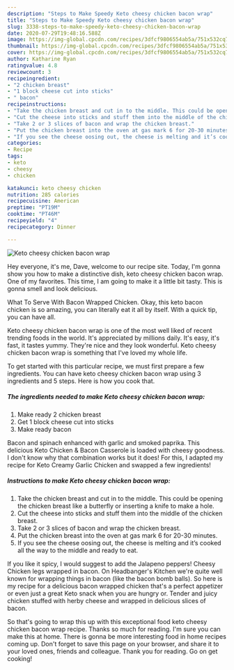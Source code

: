 ```yaml
---
description: "Steps to Make Speedy Keto cheesy chicken bacon wrap"
title: "Steps to Make Speedy Keto cheesy chicken bacon wrap"
slug: 3338-steps-to-make-speedy-keto-cheesy-chicken-bacon-wrap
date: 2020-07-29T19:48:16.588Z
image: https://img-global.cpcdn.com/recipes/3dfcf9806554ab5a/751x532cq70/keto-cheesy-chicken-bacon-wrap-recipe-main-photo.jpg
thumbnail: https://img-global.cpcdn.com/recipes/3dfcf9806554ab5a/751x532cq70/keto-cheesy-chicken-bacon-wrap-recipe-main-photo.jpg
cover: https://img-global.cpcdn.com/recipes/3dfcf9806554ab5a/751x532cq70/keto-cheesy-chicken-bacon-wrap-recipe-main-photo.jpg
author: Katharine Ryan
ratingvalue: 4.8
reviewcount: 3
recipeingredient:
- "2 chicken breast"
- "1 block cheese cut into sticks"
- " bacon"
recipeinstructions:
- "Take the chicken breast and cut in to the middle. This could be opening the chicken breast like a butterfly or inserting a knife to make a hole."
- "Cut the cheese into sticks and stuff them into the middle of the chicken breast."
- "Take 2 or 3 slices of bacon and wrap the chicken breast."
- "Put the chicken breast into the oven at gas mark 6 for 20-30 minutes."
- "If you see the cheese oosing out, the cheese is melting and it’s cooked all the way to the middle and ready to eat."
categories:
- Recipe
tags:
- keto
- cheesy
- chicken

katakunci: keto cheesy chicken 
nutrition: 285 calories
recipecuisine: American
preptime: "PT19M"
cooktime: "PT46M"
recipeyield: "4"
recipecategory: Dinner

---
```



![Keto cheesy chicken bacon wrap](https://img-global.cpcdn.com/recipes/3dfcf9806554ab5a/751x532cq70/keto-cheesy-chicken-bacon-wrap-recipe-main-photo.jpg)

Hey everyone, it's me, Dave, welcome to our recipe site. Today, I'm gonna show you how to make a distinctive dish, keto cheesy chicken bacon wrap. One of my favorites. This time, I am going to make it a little bit tasty. This is gonna smell and look delicious.

What To Serve With Bacon Wrapped Chicken. Okay, this keto bacon chicken is so amazing, you can literally eat it all by itself. With a quick tip, you can have all.

Keto cheesy chicken bacon wrap is one of the most well liked of recent trending foods in the world. It's appreciated by millions daily. It's easy, it's fast, it tastes yummy. They're nice and they look wonderful. Keto cheesy chicken bacon wrap is something that I've loved my whole life.


To get started with this particular recipe, we must first prepare a few ingredients. You can have keto cheesy chicken bacon wrap using 3 ingredients and 5 steps. Here is how you cook that.

<!--inarticleads1-->

##### The ingredients needed to make Keto cheesy chicken bacon wrap:

1. Make ready 2 chicken breast
1. Get 1 block cheese cut into sticks
1. Make ready  bacon


Bacon and spinach enhanced with garlic and smoked paprika. This delicious Keto Chicken &amp; Bacon Casserole is loaded with cheesy goodness. I don&#39;t know why that combination works but it does! For this, I adapted my recipe for Keto Creamy Garlic Chicken and swapped a few ingredients! 

<!--inarticleads2-->

##### Instructions to make Keto cheesy chicken bacon wrap:

1. Take the chicken breast and cut in to the middle. This could be opening the chicken breast like a butterfly or inserting a knife to make a hole.
1. Cut the cheese into sticks and stuff them into the middle of the chicken breast.
1. Take 2 or 3 slices of bacon and wrap the chicken breast.
1. Put the chicken breast into the oven at gas mark 6 for 20-30 minutes.
1. If you see the cheese oosing out, the cheese is melting and it’s cooked all the way to the middle and ready to eat.


If you like it spicy, I would suggest to add the Jalapeno peppers! Cheesy Chicken legs wrapped in bacon. On Headbanger&#39;s Kitchen we&#39;re quite well known for wrapping things in bacon (like the bacon bomb balls). So here is my recipe for a delicious bacon wrapped chicken that&#39;s a perfect appetizer or even just a great Keto snack when you are hungry or. Tender and juicy chicken stuffed with herby cheese and wrapped in delicious slices of bacon. 

So that's going to wrap this up with this exceptional food keto cheesy chicken bacon wrap recipe. Thanks so much for reading. I'm sure you can make this at home. There is gonna be more interesting food in home recipes coming up. Don't forget to save this page on your browser, and share it to your loved ones, friends and colleague. Thank you for reading. Go on get cooking!
